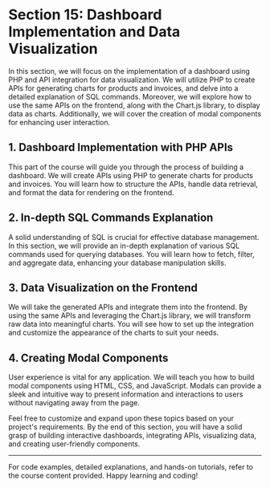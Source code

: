 # Section 15: Dashboard Implementation and Data Visualization

In this section, we will focus on the implementation of a dashboard using PHP and API integration for data visualization. We will utilize PHP to create APIs for generating charts for products and invoices, and delve into a detailed explanation of SQL commands. Moreover, we will explore how to use the same APIs on the frontend, along with the Chart.js library, to display data as charts. Additionally, we will cover the creation of modal components for enhancing user interaction.

## 1. Dashboard Implementation with PHP APIs
This part of the course will guide you through the process of building a dashboard. We will create APIs using PHP to generate charts for products and invoices. You will learn how to structure the APIs, handle data retrieval, and format the data for rendering on the frontend.

## 2. In-depth SQL Commands Explanation
A solid understanding of SQL is crucial for effective database management. In this section, we will provide an in-depth explanation of various SQL commands used for querying databases. You will learn how to fetch, filter, and aggregate data, enhancing your database manipulation skills.

## 3. Data Visualization on the Frontend
We will take the generated APIs and integrate them into the frontend. By using the same APIs and leveraging the Chart.js library, we will transform raw data into meaningful charts. You will see how to set up the integration and customize the appearance of the charts to suit your needs.

## 4. Creating Modal Components
User experience is vital for any application. We will teach you how to build modal components using HTML, CSS, and JavaScript. Modals can provide a sleek and intuitive way to present information and interactions to users without navigating away from the page.

Feel free to customize and expand upon these topics based on your project's requirements. By the end of this section, you will have a solid grasp of building interactive dashboards, integrating APIs, visualizing data, and creating user-friendly components.

---

For code examples, detailed explanations, and hands-on tutorials, refer to the course content provided. Happy learning and coding!
